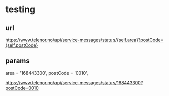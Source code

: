 # testing

## url
https://www.telenor.no/api/service-messages/status/{self.area}?postCode={self.postCode}

## params
area = '168443300',
postCode = '0010',

https://www.telenor.no/api/service-messages/status/168443300?postCode=0010
